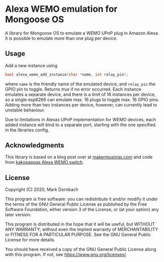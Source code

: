 # Alexa WEMO emulation for Mongoose OS

A library for Mongoose OS to emulate a WEMO UPnP plug in Amazon Alexa. It is
possible to emulate more than one plug per device.

## Usage
Add a new instance using
```C
bool alexa_wemo_add_instance(char *name, int relay_pin);
```
where `name` is the friendly name of the emulated device, and `relay_pin` the
GPIO pin to toggle. Returns _true_ if no error occurred. Each instance emulates
a separate device, and there is a limit of 16 instances per device, so a single
esp8266 can emulate max. 16 plugs to toggle max. 16 GPIO pins. Adding more than
two instances per device, however, can currently lead to unstable behaviour.

Due to limitations in Alexas UPnP implementation for WEMO devices, each added
instance will bind to a separate port, starting with the one specified in the
libraries config.

## Acknowledgments
This library is based on a blog post over at [makermusings.com](http://www.makermusings.com/2015/07/13/amazon-echo-and-home-automation/)
and code from [kakopappas Alexa WEMO switch](https://github.com/kakopappa/arduino-esp8266-alexa-wemo-switch).

## License

Copyright (C) 2020, Mark Dornbach

This program is free software: you can redistribute it and/or modify
it under the terms of the GNU General Public License as published by
the Free Software Foundation, either version 3 of the License, or
(at your option) any later version.

This program is distributed in the hope that it will be useful,
but WITHOUT ANY WARRANTY; without even the implied warranty of
MERCHANTABILITY or FITNESS FOR A PARTICULAR PURPOSE.  See the
GNU General Public License for more details.

You should have received a copy of the GNU General Public License
along with this program. If not, see https://www.gnu.org/licenses/.
